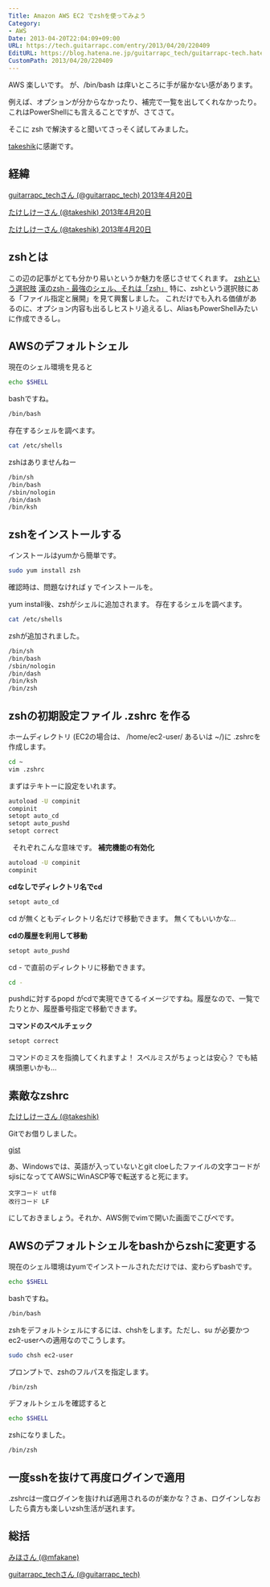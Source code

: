 ```yaml
---
Title: Amazon AWS EC2 でzshを使ってみよう
Category:
- AWS
Date: 2013-04-20T22:04:09+09:00
URL: https://tech.guitarrapc.com/entry/2013/04/20/220409
EditURL: https://blog.hatena.ne.jp/guitarrapc_tech/guitarrapc-tech.hatenablog.com/atom/entry/11696248318757675586
CustomPath: 2013/04/20/220409
---
```


AWS 楽しいです。
が、/bin/bash は痒いところに手が届かない感があります。

例えば、オプションが分からなかったり、補完で一覧を出してくれなかったり。
これはPowerShellにも言えることですが、さてさて。

そこに zsh で解決すると聞いてさっそく試してみました。

[takeshik](https://twitter.com/takeshik)に感謝です。

## 経緯

[guitarrapc_techさん (@guitarrapc_tech) 2013年4月20日](https://twitter.com/guitarrapc_tech/status/325703009923371012)

[たけしけーさん (@takeshik) 2013年4月20日](https://twitter.com/takeshik/status/325705218417369088)

[たけしけーさん (@takeshik) 2013年4月20日](https://twitter.com/takeshik/status/325709075235098625)

## zshとは

この辺の記事がとても分かり易いというか魅力を感じさせてくれます。
<a href="http://www.slideshare.net/manaten/zsh-16363242" target="_blank">zshという選択肢</a>
<a href="http://news.mynavi.jp/column/zsh/001/index.html" target="_blank">漢のzsh - 最強のシェル、それは「zsh」</a>
特に、zshという選択肢にある「ファイル指定と展開」を見て興奮しました。
これだけでも入れる価値があるのに、オプション内容も出るしヒストリ追えるし、AliasもPowerShellみたいに作成できるし。
## AWSのデフォルトシェル
現在のシェル環境を見ると
```sh
echo $SHELL
```


bashですね。
```sh
/bin/bash
```


存在するシェルを調べます。
```sh
cat /etc/shells
```


zshはありませんねー

```sh
/bin/sh
/bin/bash
/sbin/nologin
/bin/dash
/bin/ksh
```


## zshをインストールする
インストールはyumから簡単です。

```sh
sudo yum install zsh
```


確認時は、問題なければ y でインストールを。

yum install後、zshがシェルに追加されます。
存在するシェルを調べます。

```sh
cat /etc/shells
```


zshが追加されました。

```sh
/bin/sh
/bin/bash
/sbin/nologin
/bin/dash
/bin/ksh
/bin/zsh
```

## zshの初期設定ファイル .zshrc を作る
ホームディレクトリ (EC2の場合は、 /home/ec2-user/ あるいは ~/)に .zshrcを作成します。

```sh
cd ~
vim .zshrc
```


まずはテキトーに設定をいれます。
```sh
autoload -U compinit
compinit
setopt auto_cd
setopt auto_pushd
setopt correct
```


&nbsp;
それぞれこんな意味です。
**補完機能の有効化**
```sh
autoload -U compinit
compinit
```

**cdなしでディレクトリ名でcd**

```sh
setopt auto_cd
```

cd が無くともディレクトリ名だけで移動できます。
無くてもいいかな…

**cdの履歴を利用して移動**

```sh
setopt auto_pushd
```


cd - で直前のディレクトリに移動できます。

```sh
cd -
```

pushdに対するpopd がcdで実現できてるイメージですね。履歴なので、一覧でたりとか、履歴番号指定で移動できます。

**コマンドのスペルチェック**

```sh
setopt correct
```


コマンドのミスを指摘してくれますよ！
スペルミスがちょっとは安心？ でも結構頭悪いかも…


## 素敵なzshrc

[たけしけーさん (@takeshik)](https://twitter.com/takeshik/status/325716325060194304)

Gitでお借りしました。

[gist](https://github.com/takeshik/configurations/blob/master/zsh/zshrc)

あ、Windowsでは、英語が入っていないとgit cloeしたファイルの文字コードがsjisになっててAWSにWinASCP等で転送すると死にます。

```
文字コード utf8
改行コード LF
```

にしておきましょう。それか、AWS側でvimで開いた画面でこぴぺです。

## AWSのデフォルトシェルをbashからzshに変更する

現在のシェル環境はyumでインストールされただけでは、変わらずbashです。

```sh
echo $SHELL
```

bashですね。

```sh
/bin/bash
```

zshをデフォルトシェルにするには、chshをします。ただし、su が必要かつ ec2-userへの適用なのでこうします。

```sh
sudo chsh ec2-user
```

プロンプトで、zshのフルパスを指定します。
```sh
/bin/zsh
```

デフォルトシェルを確認すると
```sh
echo $SHELL
```

zshになりました。
```sh
/bin/zsh
```

## 一度sshを抜けて再度ログインで適用

.zshrcは一度ログインを抜ければ適用されるのが楽かな？さぁ、ログインしなおしたら貴方も楽しいzsh生活が送れます。

## 総括

[みほさん (@mfakane)](https://twitter.com/mfakane/status/325713948852772865)

[guitarrapc_techさん (@guitarrapc_tech)](https://twitter.com/guitarrapc_tech/status/325714042851299331)

